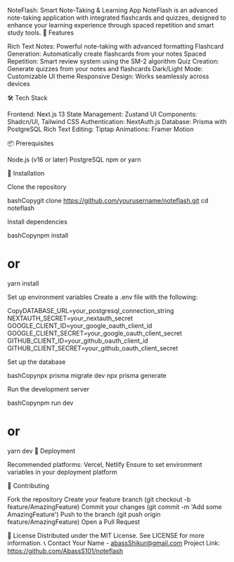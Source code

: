 NoteFlash: Smart Note-Taking & Learning App
NoteFlash is an advanced note-taking application with integrated flashcards and quizzes, designed to enhance your learning experience through spaced repetition and smart study tools.
🚀 Features

Rich Text Notes: Powerful note-taking with advanced formatting
Flashcard Generation: Automatically create flashcards from your notes
Spaced Repetition: Smart review system using the SM-2 algorithm
Quiz Creation: Generate quizzes from your notes and flashcards
Dark/Light Mode: Customizable UI theme
Responsive Design: Works seamlessly across devices

🛠 Tech Stack

Frontend: Next.js 13
State Management: Zustand
UI Components: Shadcn/UI, Tailwind CSS
Authentication: NextAuth.js
Database: Prisma with PostgreSQL
Rich Text Editing: Tiptap
Animations: Framer Motion

📦 Prerequisites

Node.js (v16 or later)
PostgreSQL
npm or yarn

🔧 Installation

Clone the repository

bashCopygit clone https://github.com/yourusername/noteflash.git
cd noteflash

Install dependencies

bashCopynpm install
# or
yarn install

Set up environment variables
Create a .env file with the following:

CopyDATABASE_URL=your_postgresql_connection_string
NEXTAUTH_SECRET=your_nextauth_secret
GOOGLE_CLIENT_ID=your_google_oauth_client_id
GOOGLE_CLIENT_SECRET=your_google_oauth_client_secret
GITHUB_CLIENT_ID=your_github_oauth_client_id
GITHUB_CLIENT_SECRET=your_github_oauth_client_secret

Set up the database

bashCopynpx prisma migrate dev
npx prisma generate

Run the development server

bashCopynpm run dev
# or
yarn dev
🚀 Deployment

Recommended platforms: Vercel, Netlify
Ensure to set environment variables in your deployment platform

🤝 Contributing

Fork the repository
Create your feature branch (git checkout -b feature/AmazingFeature)
Commit your changes (git commit -m 'Add some AmazingFeature')
Push to the branch (git push origin feature/AmazingFeature)
Open a Pull Request

📄 License
Distributed under the MIT License. See LICENSE for more information.
📞 Contact
Your Name - abassShikur@gmail.com
Project Link: https://github.com/AbassS101/noteflash